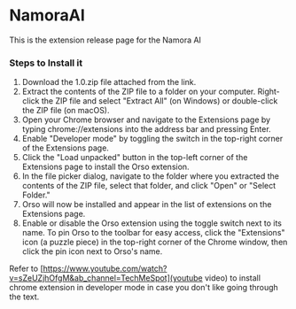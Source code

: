 # NamoraAI
This is the extension release page for the Namora AI

### Steps to Install it 

1. Download the 1.0.zip file attached from the link.
2. Extract the contents of the ZIP file to a folder on your computer. Right-click the ZIP file and select "Extract All" (on Windows) or double-click the ZIP file (on macOS).
3. Open your Chrome browser and navigate to the Extensions page by typing chrome://extensions into the address bar and pressing Enter.
4. Enable "Developer mode" by toggling the switch in the top-right corner of the Extensions page.
5. Click the "Load unpacked" button in the top-left corner of the Extensions page to install the Orso extension.
6. In the file picker dialog, navigate to the folder where you extracted the contents of the ZIP file, select that folder, and click "Open" or "Select Folder."
7. Orso will now be installed and appear in the list of extensions on the Extensions page.
8. Enable or disable the Orso extension using the toggle switch next to its name. To pin Orso to the toolbar for easy access, click the "Extensions" icon (a puzzle piece) in the top-right corner of the Chrome window, then click the pin icon next to Orso's name.

Refer to [https://www.youtube.com/watch?v=sZeUZjhOfgM&ab_channel=TechMeSpot](youtube video) to install chrome extension in developer mode  in case you don't like going through the text.

